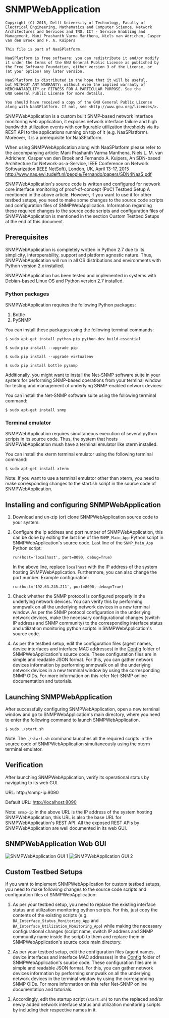 # SNMPWebApplication

    Copyright (C) 2015, Delft University of Technology, Faculty of Electrical Engineering, Mathematics and Computer Science, Network Architectures and Services and TNO, ICT - Service Enabling and Management, Mani Prashanth Varma Manthena, Niels van Adrichem, Casper van den Broek and F. A. Kuipers

    This file is part of NaaSPlatform.

    NaaSPlatform is free software: you can redistribute it and/or modify
    it under the terms of the GNU General Public License as published by
    the Free Software Foundation, either version 3 of the License, or
    (at your option) any later version.

    NaaSPlatform is distributed in the hope that it will be useful,
    but WITHOUT ANY WARRANTY; without even the implied warranty of
    MERCHANTABILITY or FITNESS FOR A PARTICULAR PURPOSE. See the
    GNU General Public License for more details.

    You should have received a copy of the GNU General Public License
    along with NaaSPlatform. If not, see <http://www.gnu.org/licenses/>.

SNMPWebApplication is a custom built SNMP-based network interface monitoring web application, it exposes network interface failure and high bandwidth utilization events with configurable utilization thresholds via its REST API to the applications running on top of it (e.g. NaaSPlatform). Moreover, it is a prerequisite for NaaSPlatform.

When using SNMPWebApplication along with NaaSPlatform please refer to the accompanying article: Mani Prashanth Varma Manthena, Niels L. M. van Adrichem, Casper van den Broek and Fernando A. Kuipers, An SDN-based Architecture for Network-as-a-Service, IEEE Conference on Network Softwarization (IEEE NetSoft), London, UK, April 13-17, 2015 http://www.nas.ewi.tudelft.nl/people/Fernando/papers/SDN4NaaS.pdf

SNMPWebApplication's source code is written and configured for network core interface monitoring of proof-of-concept (PoC) Testbed Setup A mentioned in the above article. However, if you want to use it for other testbed setups, you need to make some changes to the source code scripts and configuration files of SNMPWebApplication. Information regarding these required changes to the source code scripts and configuration files of SNMPWebApplication is mentioned in the section Custom Testbed Setups at the end of this document.

## Prerequisites

SNMPWebApplication is completely written in Python 2.7 due to its simplicity, interoperability, support and platform agnostic nature. Thus, SNMPWebApplication will run in all OS distributions and environments with Python version 2.x installed. 

SNMPWebApplication has been tested and implemented in systems with Debian-based Linux OS and Python version 2.7 installed.

### Python packages

SNMPWebApplication requires the following Python packages:

1. Bottle
2. PySNMP

You can install these packages using the following terminal commands:

`$ sudo apt-get install python-pip python-dev build-essential` 

`$ sudo pip install --upgrade pip` 

`$ sudo pip install --upgrade virtualenv`

`$ sudo pip install bottle pysnmp`

Additionally, you might want to install the Net-SNMP software suite in your system for performing SNMP-based operations from your terminal window for testing and management of underlying SNMP-enabled network devices:

You can install the Net-SNMP software suite using the following terminal command:

`$ sudo apt-get install snmp`

### Terminal emulator

SNMPWebApplication requires simultaneous execution of several python scripts in its source code. Thus, the system that hosts SNMPWebApplication mush have a terminal emulator like xterm installed. 

You can install the xterm terminal emulator using the following terminal command:

`$ sudo apt-get install xterm`

Note: If you want to use a terminal emulator other than xterm, you need to make corresponding changes to the start.sh script in the source code of SNMPWebApplication.

## Installing and configuring SNMPWebApplication

1. Download and un-zip (or) clone SNMPWebApplication source code to your system.

2. Configure the Ip address and port number  of SNMPWebApplication, this can be done by editing the last line of the `SNMP_Main_App` Python script in SNMPWebApplication's source code. 
    Last line of the `SNMP_Main_App` Python script:
 
    `run(host='localhost', port=8090, debug=True)` 
    
    In the above line, replace `localhost` with the IP address of the system hosting SNMPWebApplication. Furthermore, you can     also change the port number. Example configuration:

    `run(host='192.63.245.211', port=8090, debug=True)`

3. Check whether the SNMP protocol is configured properly in the underlying network devices. You can verify this by performing snmpwalk on all the underlying network devices in a new terminal window. As per the SNMP protocol configuration in the underlying network devices, make the necessary configurational changes (switch IP address and SNMP community) to the corresponding interface status and utilization monitoring python scripts in SNMPWebApplication's source code.

4. As per the testbed setup, edit the configuration files (agent names, device interfaces and interface MAC addresses) in the [Config](Config) folder of SNMPWebApplication's source code. These configuration files are in simple and readable JSON format. For this, you can gather network devices information by performing snmpwalk on all the underlying network devices in a new terminal window by using the corresponding SNMP OIDs. For more information on this refer Net-SNMP online documentation and tutorials.

## Launching SNMPWebApplication

After successfully configuring SNMPWebApplication, open a new terminal window and go to SNMPWebApplication's main directory, where you need to enter the following command to launch SNMPWebApplication.

`$ sudo ./start.sh`

Note: The `./start.sh` command launches all the required scripts in the source code of SNMPWebApplication simultaneously using the xterm terminal emulator.

## Verification

After launching SNMPWebApplication, verify its operational status by navigating to its web GUI.

URL:
http://snmp-ip:8090

Default URL:
[http://localhost:8090](http://localhost:8090)

Note: `snmp-ip` in the above URL is the IP address of the system hosting SNMPWebApplication, this URL is also the base URL for SNMPWebApplication's REST API. All the exposed REST APIs by SNMPWebApplication are well documented in its web GUI.

## SNMPWebApplication Web GUI

![SNMPWebApplication GUI 1](README_Images/SNMPWebApplication_GUI_1.png)
![SNMPWebApplication GUI 2](README_Images/SNMPWebApplication_GUI_2.png)

## Custom Testbed Setups

If you want to implement SNMPWebApplication for custom testbed setups, you need to make following changes to the source code scripts and configuration files of SNMPWebApplication:

1. As per your testbed setup, you need to replace the existing interface status and utilization monitoring python scripts. For this, just copy the contents of the existing scripts (e.g. `BA_Interface_Status_Monitoring_App` and `BA_Interface_Utilization_Monitoring_App`) while making the necessary configurational changes (script name, switch IP address and SNMP community name inside the script) to them and replace them in SNMPWebApplication's source code main directory.

2. As per your testbed setup, edit the configuration files (agent names, device interfaces and interface MAC addresses) in the [Config](Config) folder of SNMPWebApplication's source code. These configuration files are in simple and readable JSON format. For this, you can gather network devices information by performing snmpwalk on all the underlying network devices in the terminal window by using the corresponding SNMP OIDs. For more information on this refer Net-SNMP online documentation and tutorials.

3. Accordingly, edit the startup script (`start.sh`) to run the replaced and/or newly added network interface status and utilization monitoring scripts by including their respective names in it. 
